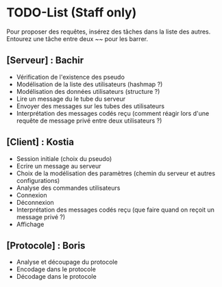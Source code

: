 # TODO-List (Staff only)

Pour proposer des requêtes, insérez des tâches dans la liste des autres. Entourez une tâche entre deux ~~ pour les barrer.

## [Serveur] : Bachir
- Vérification de l'existence des pseudo
- Modélisation de la liste des utilisateurs (hashmap ?)
- Modélisation des données utilisateurs (structure ?)
- Lire un message du le tube du serveur
- Envoyer des messages sur les tubes des utilisateurs
- Interprétation des messages codés reçu (comment réagir lors d'une requête de message privé entre deux utilisateurs ?)

## [Client] : Kostia
- Session initiale (choix du pseudo)
- Ecrire un message au serveur
- Choix de la modélisation des paramètres (chemin du serveur et autres configurations)
- Analyse des commandes utilisateurs
- Connexion
- Déconnexion
- Interprétation des messages codés reçu (que faire quand on reçoit un message privé ?)
- Affichage

## [Protocole] : Boris
- Analyse et découpage du protocole
- Encodage dans le protocole
- Décodage dans le protocole
